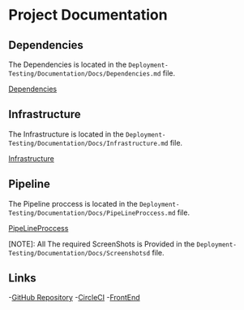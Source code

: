 # Project Documentation

## Dependencies

The Dependencies is located in the `Deployment-Testing/Documentation/Docs/Dependencies.md` file.

[Dependencies](Docs/Dependencies.md)

## Infrastructure

The Infrastructure is located in the `Deployment-Testing/Documentation/Docs/Infrastructure.md` file.

[Infrastructure](Docs/Infrastructure.md)

## Pipeline

The Pipeline proccess is located in the `Deployment-Testing/Documentation/Docs/PipeLineProccess.md` file.

[PipeLineProccess](PipeLineProccess.md)


[NOTE]: All The required ScreenShots is Provided in the `Deployment-Testing/Documentation/Docs/Screenshotsd` file.

## Links

-[GitHub Repository](https://github.com/MrGaFs/Deployment-Testing)
-[CircleCI](https://circleci.com/gh/MrGaFs/Deployment-Testing)
-[FrontEnd](http://udagram-buck.s3-website-us-east-1.amazonaws.com/)
